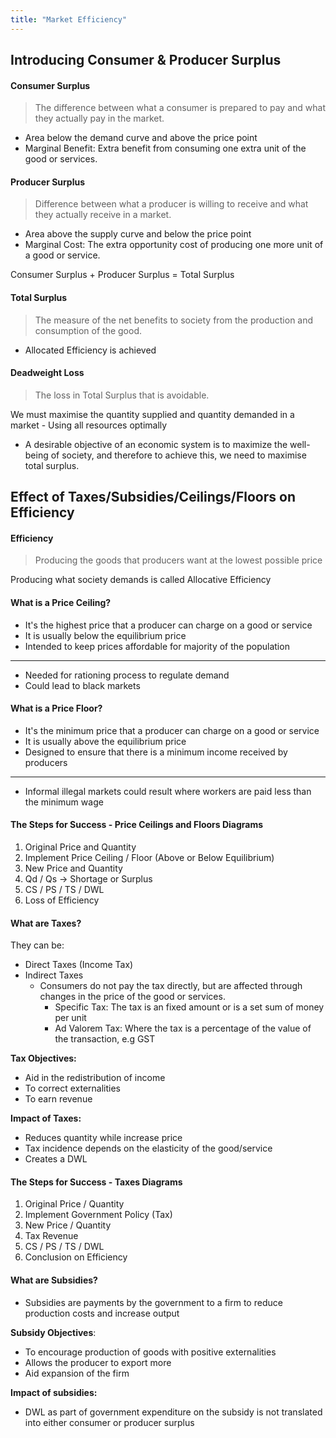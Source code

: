 ```yaml
---
title: "Market Efficiency"
---
```


## Introducing Consumer & Producer Surplus

#### Consumer Surplus
>The difference between what a consumer is prepared to pay and what they actually pay in the market.
- Area below the demand curve and above the price point
- Marginal Benefit: Extra benefit from consuming one extra unit of the good or services.

#### Producer Surplus
>Difference between what a producer is willing to receive and what they actually receive in a market.
-   Area above the supply curve and below the price point
-   Marginal Cost: The extra opportunity cost of producing one more unit of a good or service.

Consumer Surplus + Producer Surplus = Total Surplus


#### Total Surplus
>The measure of the net benefits to society from the production and consumption of the good.
-   Allocated Efficiency is achieved

#### Deadweight Loss
>The loss in Total Surplus that is avoidable.


We must maximise the quantity supplied and quantity demanded in a market - Using all resources optimally
- A desirable objective of an economic system is to maximize the well-being of society, and therefore to achieve this, we need to maximise total surplus.


## Effect of Taxes/Subsidies/Ceilings/Floors on Efficiency

#### Efficiency
>Producing the goods that producers want at the lowest possible price

Producing what society demands is called Allocative Efficiency


#### What is a Price Ceiling?
- It's the highest price that a producer can charge on a good or service
- It is usually below the equilibrium price
- Intended to keep prices affordable for majority of the population
---
- Needed for rationing process to regulate demand
- Could lead to black markets

#### What is a Price Floor?
- It's the minimum price that a producer can charge on a good or service
- It is usually above the equilibrium price
- Designed to ensure that there is a minimum income received by producers
---
- Informal illegal markets could result where workers are paid less than the minimum wage

#### The Steps for Success - Price Ceilings and Floors Diagrams

1. Original Price and Quantity
2. Implement Price Ceiling / Floor (Above or Below Equilibrium)
3. New Price and Quantity
4. Qd / Qs -> Shortage or Surplus
5. CS / PS / TS / DWL
6. Loss of Efficiency


#### What are Taxes?
They can be:
- Direct Taxes (Income Tax)
- Indirect Taxes
	- Consumers do not pay the tax directly, but are affected through changes in the price of the good or services.
		- Specific Tax: The tax is an fixed amount or is a set sum of money per unit
		- Ad Valorem Tax: Where the tax is a percentage of the value of the transaction, e.g GST

**Tax Objectives:**
-   Aid in the redistribution of income
-   To correct externalities
-   To earn revenue

**Impact of Taxes:**
-   Reduces quantity while increase price
-   Tax incidence depends on the elasticity of the good/service
-   Creates a DWL

#### The Steps for Success - Taxes Diagrams

1.  Original Price / Quantity
2.  Implement Government Policy (Tax)
3.  New Price / Quantity
4.  Tax Revenue
5.  CS / PS / TS / DWL
6.  Conclusion on Efficiency


#### What are Subsidies?
-   Subsidies are payments by the government to a firm to reduce production costs and increase output

**Subsidy Objectives**:
-   To encourage production of goods with positive externalities
-   Allows the producer to export more
-   Aid expansion of the firm

**Impact of subsidies:**
-   DWL as part of government expenditure on the subsidy is not translated into either consumer or producer surplus